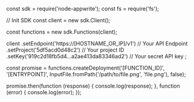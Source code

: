 const sdk = require('node-appwrite');
const fs = require('fs');

// Init SDK
const client = new sdk.Client();

const functions = new sdk.Functions(client);

client
    .setEndpoint('https://[HOSTNAME_OR_IP]/v1') // Your API Endpoint
    .setProject('5df5acd0d48c2') // Your project ID
    .setKey('919c2d18fb5d4...a2ae413da83346ad2') // Your secret API key
;

const promise = functions.createDeployment('[FUNCTION_ID]', '[ENTRYPOINT]', InputFile.fromPath('/path/to/file.png', 'file.png'), false);

promise.then(function (response) {
    console.log(response);
}, function (error) {
    console.log(error);
});